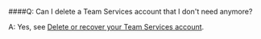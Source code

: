 ####Q:	Can I delete a Team Services account that I don't need anymore? 

A:	Yes, see [Delete or recover your Team Services account](https://www.visualstudio.com/docs/setup-admin/team-services/delete-or-recover-your-account-vs).